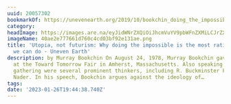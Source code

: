 ```yaml
---
uuid: 20057302
bookmarkOf: https://unevenearth.org/2019/10/bookchin_doing_the_impossible/
category:
headImage: https://images.are.na/eyJidWNrZXQiOiJhcmVuYV9pbWFnZXMiLCJrZXkiOiIyMDA1NzMwMi9vcmlnaW5hbF80MGFlMmU3Nzc2NjFkNzYwYzRjZDAzYmY5MmUxMzFhZS5wbmciLCJlZGl0cyI6eyJyZXNpemUiOnsid2lkdGgiOjEyMDAsImhlaWdodCI6MTIwMCwiZml0IjoiaW5zaWRlIiwid2l0aG91dEVubGFyZ2VtZW50Ijp0cnVlfSwid2VicCI6eyJxdWFsaXR5Ijo5MH0sImpwZWciOnsicXVhbGl0eSI6OTB9LCJyb3RhdGUiOm51bGx9fQ==?bc=0
imageName: 40ae2e777661d760c4cd03bf92e131ae.png
title: 'Utopia, not futurism: Why doing the impossible is the most rational thing
  we can do - Uneven Earth'
description: by Murray Bookchin On August 24, 1978, Murray Bookchin gave a lecture
  at the Toward Tomorrow Fair in Amherst, Massachusetts. Also speaking at that year’s
  gathering were several prominent thinkers, including R. Buckminster Fuller and Ralph
  Nader. In his speech, Bookchin argues against the ideology of…
tags:
date: '2023-01-26T19:44:38.740Z'
---
```

